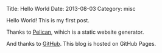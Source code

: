 Title: Hello World
Date: 2013-08-03
Category: misc

Hello World! This is my first post.

Thanks to [Pelican](http://docs.getpelican.com/en/3.2/), wihich is a static website generator.

And thanks to [GitHub](https://github.com/pengcui). This blog is hosted on GitHub Pages.




